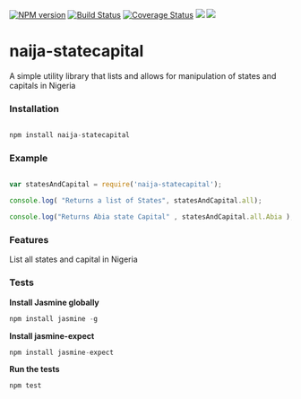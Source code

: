 
[![NPM version](https://badge.fury.io/js/naija-statecapital.svg)](https://npmjs.org/package/naija-statecapital)
[![Build Status](https://travis-ci.org/busayo/naija-statecapital.svg?branch=master)](https://travis-ci.org/busayo/naija-statecapital)
[![Coverage Status](https://coveralls.io/repos/busayo/naija-statecapital/badge.svg?branch=master&service=github)](https://coveralls.io/github/busayo/naija-statecapital?branch=master)
![](http://img.shields.io/badge/unicorn-approved-ff69b4.svg?style=flat)
![](https://img.shields.io/badge/unicodeveloper-approved-brightgreen.svg)


# naija-statecapital

A simple utility library that lists and allows for manipulation of states and capitals in Nigeria

### Installation

``` Javascript

npm install naija-statecapital

```

### Example

``` Javascript

var statesAndCapital = require('naija-statecapital');

console.log( "Returns a list of States", statesAndCapital.all);

console.log("Returns Abia state Capital" , statesAndCapital.all.Abia );

```


### Features

List all states and capital in Nigeria

### Tests

**Install Jasmine globally**
```Javascript
npm install jasmine -g
```
**Install jasmine-expect**
```Javascript
npm install jasmine-expect
```
**Run the tests**
```bash
npm test
```

